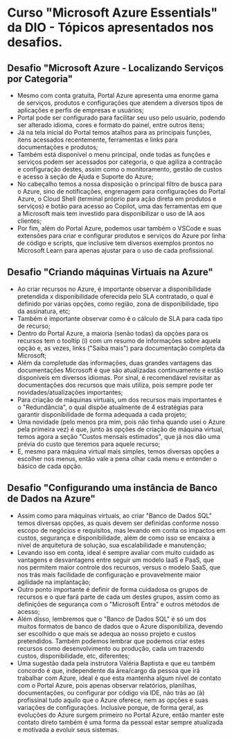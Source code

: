 # Curso "Microsoft Azure Essentials" da DIO - Tópicos apresentados nos desafios.

## Desafio "Microsoft Azure - Localizando Serviços por Categoria"

- Mesmo com conta gratuita, Portal Azure apresenta uma enorme gama de serviços, produtos e configurações que atendem a diversos tipos de aplicações e perfis de empresas e usuários;
- Portal pode ser configurado para facilitar seu uso pelo usuário, podendo ser alterado idioma, cores e formato do painel, entre outros itens;
- Já na tela inicial do Portal temos atalhos para as principais funções, itens acessados recentemente, ferramentas e links para documentações e produtos;
- Também está disponível o menu principal, onde todas as funções e serviços podem ser acessados por categoria, o que agiliza a contração e configuração destes, assim como o monitoramento, gestão de custos e acesso à seção de Ajuda e Suporte do Azure;
- No cabeçalho temos a nossa disposição o principal filtro de busca para o Azure, sino de notificações, engrenagem para configurações do Portal Azure, o Cloud Shell (terminal próprio para ação direta em produtos e serviços) e botão para acesso ao Copilot, uma das ferramentas em que a Microsoft mais tem investido para disponibilizar o uso de IA aos clientes;
- Por fim, além do Portal Azure, podemos usar também o VSCode e suas extensões para criar e configurar produtos e serviços do Azure por linha de código e scripts, que inclusive tem diversos exemplos prontos no Microsoft Learn para apenas ajustar para o uso de cada profissional.

## Desafio "Criando máquinas Virtuais na Azure"

- Ao criar recursos no Azure, é importante observar a disponibilidade pretendida x disponibilidade oferecida pelo SLA contratado, o qual é definido por várias opções, como região, zona de disponibilidade, tipo da assinatura, etc;
- Também é importante observar como é o cálculo de SLA para cada tipo de recurso;
- Dentro do Portal Azure, a maioria (senão todas) da opções para os recursos tem o tooltip (i) com um resumo de informações sobre aquela opção e, as vezes, links ("Saiba mais") para documentação completa da Microsoft;
- Além da completude das informações, duas grandes vantagens das documentações Microsoft é que são atualizadas continuamente e estão disponíveis em diversos idiomas. Por sinal, é recomendável revisitar as documentações dos recursos que mais utiliza, pois sempre pode ter novidades/atualizações importantes;
- Para criação de máquinas virtuais, um dos recursos mais importantes é o "Redundância", o qual dispõe atualmente de 4 estratégias para garantir disponibilidade de forma adequada a cada projeto;
- Uma novidade (pelo menos pra mim, pois não tinha quando usei o Azure pela primeira vez) é que, junto às opções de criação de máquina virtual, temos agora a seção "Custos mensais estimados", que já nos dão uma prévia do custo que teremos para aquele recurso;
- E, mesmo para máquina virtual mais simples, temos diversas opções a escolher nos menus, então vale a pena olhar cada menu e entender o básico de cada opção.

## Desafio "Configurando uma instância de Banco de Dados na Azure"

- Assim como para máquinas virtuais, ao criar "Banco de Dados SQL" temos diversas opções, as quais devem ser definidas conforme nosso escopo de negócios e requisitos, mas levando em conta os impactos em custos, segurança e disponibilidade, além de como isso se encaixa a nível de arquitetura de solução, sua escalabilidade e manutenção;
- Levando isso em conta, ideal é sempre avaliar com muito cuidado as vantagens e desvantagens entre seguir um modelo IaaS e PaaS, que nos permitem maior controle dos recursos, versus o modelo SaaS, que nos trás mais facilidade de configuração e provavelmente maior agilidade na implantação;
- Outro ponto importante é definir de forma cuidadosa os grupos de recursos e o que fará parte de cada um destes grupos, assim como as definições de segurança com o "Microsoft Entra" e outros métodos de acesso;
- Além disso, lembremos que o "Banco de Dados SQL" é só um dos muitos formatos de banco de dados que o Azure disponibiliza, devendo ser escolhido o que mais se adequa ao nosso projeto e custos pretendidos. Também podemos lembrar que podemos criar estes recursos como desenvolvimento ou produção, cada um trazendo custos, disponibilidade, etc, diferentes;
- Uma sugestão dada pela instrutora Valéria Baptista e que eu também concordo é que, independente da área/cargo da pessoa que irá trabalhar com Azure, ideal é que esta mantenha algum nível de contato com o Portal Azure, pois apenas observar relatórios, planilhas, documentações, ou configurar por código via IDE, não trás ao (à) profissinal tudo aquilo que o Azure oferece, nem as opções e suas variações de configurações. Inclusive porque, de forma geral, as evoluções do Azure surgem primeiro no Portal Azure, então manter este contato direto também é uma forma da pessoal estar sempre atualizada e motivada a evoluir seus sistemas.
